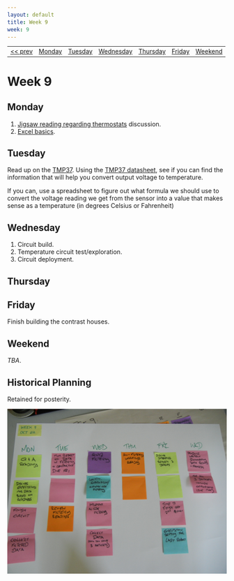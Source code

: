 ```yaml
---
layout: default
title: Week 9
week: 9
---
```


<table>
<tr>
	<td> <a href="w06.html">&lt;&lt; prev</a> </td>
	<td> <a href="#monday">Monday</a> </td>
	<td> <a href="#tuesday">Tuesday</a> </td>
	<td> <a href="#wednesday">Wednesday</a> </td>
	<td> <a href="#thursday">Thursday</a> </td>
	<td> <a href="#friday">Friday</a> </td>
	<td> <a href="#weekend">Weekend</a> </td>
	<!-- ><td> <a href="w09.html">next &gt;&gt;</a> </td> -->
</tr></table>


# Week 9

## Monday

1. [Jigsaw reading regarding thermostats]({{site.url}}/assignments/jigsaw-reading-thermostats.html) discussion.
1. [Excel basics]({{site.url}}/assignments/excel-basics.html).

## Tuesday

Read up on the [TMP37](http://shop.moderndevice.com/products/temperature-sensor). Using the [TMP37 datasheet](http://www.analog.com/static/imported-files/data_sheets/TMP35_36_37.pdf), see if you can find the information that will help you convert output voltage to temperature.

If you can, use a spreadsheet to figure out what formula we should use to convert the voltage reading we get from the sensor into a value that makes sense as a temperature (in degrees Celsius or Fahrenheit)

## Wednesday

1. Circuit build.
1. Temperature circuit test/exploration.
1. Circuit deployment.

## Thursday

## Friday

Finish building the contrast houses.

## Weekend

*TBA*.

## Historical Planning

Retained for posterity.

<p align="center"> 
	<img src="images/w09-600.png" alt="Week 0"/>
</p>

